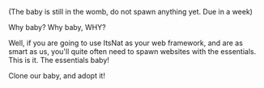 (The baby is still in the womb, do not spawn anything yet. Due in a week)

Why baby? Why baby, WHY?

Well, if you are going to use ItsNat as your web framework, and are as smart as us, you'll quite often need to spawn websites with the essentials. This is it. The essentials baby!

Clone our baby, and adopt it! 
